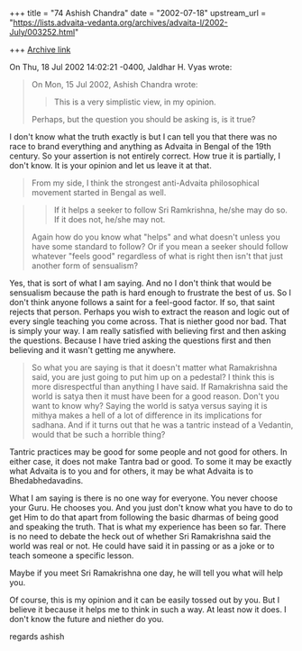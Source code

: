 +++
title = "74 Ashish Chandra"
date = "2002-07-18"
upstream_url = "https://lists.advaita-vedanta.org/archives/advaita-l/2002-July/003252.html"

+++
[Archive link](https://lists.advaita-vedanta.org/archives/advaita-l/2002-July/003252.html)

On Thu, 18 Jul 2002 14:02:21 -0400, Jaldhar H. Vyas
<jaldhar at BRAINCELLS.COM> wrote:

>On Mon, 15 Jul 2002, Ashish Chandra wrote:
>
>> This is a very simplistic view, in my opinion.
>
>Perhaps, but the question you should be asking is, is it true?

I don't know what the truth exactly is but I can tell you that there was no
race to brand everything and anything as Advaita in Bengal of the 19th
century. So your assertion is not entirely correct. How true it is
partially, I don't know. It is your opinion and let us leave it at that.
>From my side, I think the strongest anti-Advaita philosophical movement
started in Bengal as well.

>
>> If it helps a seeker to
>> follow Sri Ramkrishna, he/she may do so. If it does not, he/she may not.
>
>Again how do you know what "helps" and what doesn't unless you have some
>standard to follow?  Or if you mean a seeker should follow whatever "feels
>good" regardless of what is right then isn't that just another form of
>sensualism?
>

Yes, that is sort of what I am saying. And no I don't think that would be
sensualism because the path is hard enough to frustrate the best of us. So
I don't think anyone follows a saint for a feel-good factor. If so, that
saint rejects that person. Perhaps you wish to extract the reason and logic
out of every single teaching you come across. That is niether good nor bad.
That is simply your way. I am really satisfied with believing first and
then asking the questions. Because I have tried asking the questions first
and then believing and it wasn't getting me anywhere.

>So what you are saying is that it doesn't matter what Ramakrishna said,
>you are just going to put him up on a pedestal?  I think this is more
>disrespectful than anything I have said.  If Ramakrishna said the world is
>satya then it must have been for a good reason.  Don't you want to know
>why?  Saying the world is satya versus saying it is mithya makes a
>hell of a lot of difference in its implications for sadhana.  And if it
>turns out that he was a tantric instead of a Vedantin, would that be such
>a horrible thing?

Tantric practices may be good for some people and not good for others. In
either case, it does not make Tantra bad or good. To some it may be exactly
what Advaita is to you and for others, it may be what Advaita is to
Bhedabhedavadins.

What I am saying is there is no one way for everyone. You never choose your
Guru. He chooses you. And you just don't know what you have to do to get
Him to do that apart from following the basic dharmas of being good and
speaking the truth. That is what my experience has been so far. There is no
need to debate the heck out of whether Sri Ramakrishna said the world was
real or not. He could have said it in passing or as a joke or to teach
someone a specific lesson.

Maybe if you meet Sri Ramakrishna one day, he will tell you what will help
you.

Of course, this is my opinion and it can be easily tossed out by you. But I
believe it because it helps me to think in such a way. At least now it
does. I don't know the future and niether do you.

regards
ashish

